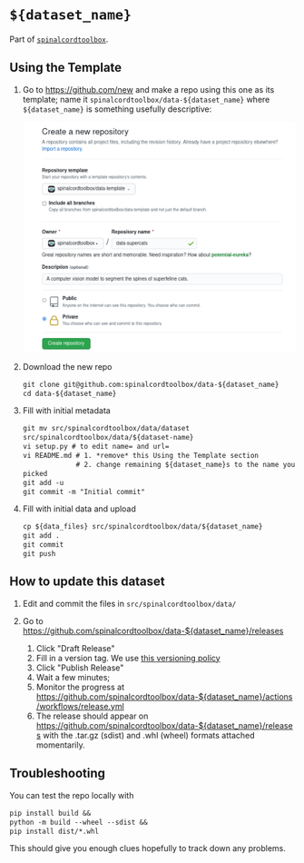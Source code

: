 # `${dataset_name}`

Part of [`spinalcordtoolbox`](https://github.com/neuropoly/spinalcordtoolbox).


## Using the Template

1. Go to https://github.com/new and make a repo using this one as its template; name it `spinalcordtoolbox/data-${dataset_name}` where `${dataset_name}` is something usefully descriptive:

    ![data-template-new](./.data-template-new.png)

3. Download the new repo
    
    ```
    git clone git@github.com:spinalcordtoolbox/data-${dataset_name}
    cd data-${dataset_name}
    ```
    
1. Fill with initial metadata
    
    ```
    git mv src/spinalcordtoolbox/data/dataset src/spinalcordtoolbox/data/${dataset-name}
    vi setup.py # to edit name= and url=
    vi README.md # 1. *remove* this Using the Template section
                 # 2. change remaining ${dataset_name}s to the name you picked
    git add -u
    git commit -m "Initial commit"
    ```
    
1. Fill with initial data and upload
    
    ```
    cp ${data_files} src/spinalcordtoolbox/data/${dataset_name} 
    git add .
    git commit
    git push
    ```


## How to update this dataset

1. Edit and commit the files in `src/spinalcordtoolbox/data/`
2. Go to https://github.com/spinalcordtoolbox/data-${dataset_name}/releases

    1. Click "Draft Release"
    2. Fill in a version tag. We use [this versioning policy](TODO)
    3. Click "Publish Release"
    4. Wait a few minutes;
    5. Monitor the progress at https://github.com/spinalcordtoolbox/data-${dataset_name}/actions/workflows/release.yml
    6. The release should appear on https://github.com/spinalcordtoolbox/data-${dataset_name}/releases
       with the .tar.gz (sdist) and .whl (wheel) formats attached momentarily.

## Troubleshooting

You can test the repo locally with

```
pip install build &&
python -m build --wheel --sdist &&
pip install dist/*.whl
```

This should give you enough clues hopefully to track down any problems.
